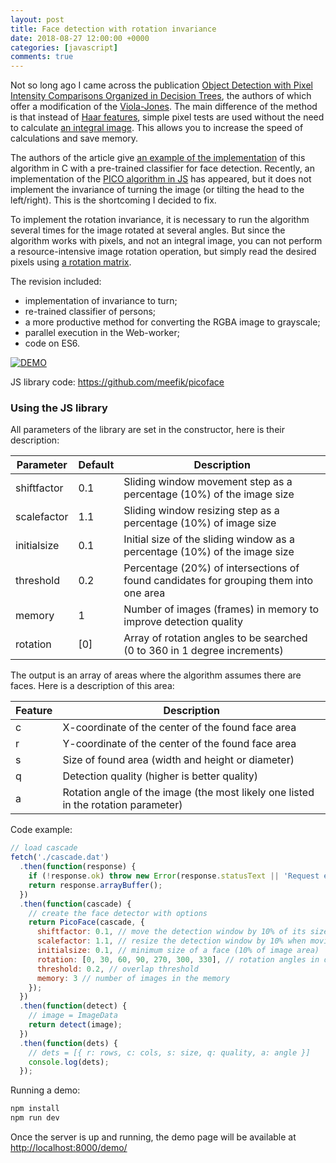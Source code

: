 ```yaml
---
layout: post
title: Face detection with rotation invariance
date: 2018-08-27 12:00:00 +0000
categories: [javascript]
comments: true
---
```


Not so long ago I came across the publication [Object Detection with Pixel Intensity Comparisons Organized in Decision Trees](https://arxiv.org/abs/1305.4537), the authors of which offer a modification of the [Viola-Jones](https://en.wikipedia.org/wiki/Viola%E2%80%93Jones_object_detection_framework). The main difference of the method is that instead of [Haar features](https://en.wikipedia.org/wiki/Haar-like_feature), simple pixel tests are used without the need to calculate [an integral image](https://en.wikipedia.org/wiki/Summed-area_table). This allows you to increase the speed of calculations and save memory.

The authors of the article give [an example of the implementation](https://github.com/nenadmarkus/pico) of this algorithm in C with a pre-trained classifier for face detection. Recently, an implementation of the [PICO algorithm in JS](https://github.com/tehnokv/picojs) has appeared, but it does not implement the invariance of turning the image (or tilting the head to the left/right). This is the shortcoming I decided to fix.

To implement the rotation invariance, it is necessary to run the algorithm several times for the image rotated at several angles. But since the algorithm works with pixels, and not an integral image, you can not perform a resource-intensive image rotation operation, but simply read the desired pixels using [a rotation matrix](https://en.wikipedia.org/wiki/Rotation_matrix).

The revision included:

- implementation of invariance to turn;
- re-trained classifier of persons;
- a more productive method for converting the RGBA image to grayscale;
- parallel execution in the Web-worker;
- code on ES6.

[![DEMO](https://img.youtube.com/vi/u38oQQMu0WU/0.jpg)](https://www.youtube.com/watch?v=u38oQQMu0WU)

<!--more-->

JS library code: <https://github.com/meefik/picoface>

### Using the JS library

All parameters of the library are set in the constructor, here is their description:

| Parameter   | Default      | Description                                                                           |
|-------------|--------------|---------------------------------------------------------------------------------------|
| shiftfactor | 0.1          | Sliding window movement step as a percentage (10%) of the image size                  |
| scalefactor | 1.1          | Sliding window resizing step as a percentage (10%) of image size                      |
| initialsize | 0.1          | Initial size of the sliding window as a percentage (10%) of the image size            |
| threshold   | 0.2          | Percentage (20%) of intersections of found candidates for grouping them into one area |
| memory      | 1            | Number of images (frames) in memory to improve detection quality                      |
| rotation    | [0]          | Array of rotation angles to be searched (0 to 360 in 1 degree increments)             |

The output is an array of areas where the algorithm assumes there are faces. Here is a description of this area:

| Feature     | Description                                                                          |
|-------------|--------------------------------------------------------------------------------------|
| c           | X-coordinate of the center of the found face area                                    |
| r           | Y-coordinate of the center of the found face area                                    |
| s           | Size of found area (width and height or diameter)                                    |
| q           | Detection quality (higher is better quality)                                         |
| a           | Rotation angle of the image (the most likely one listed in the rotation parameter)   |

Code example:

```js
// load cascade
fetch('./cascade.dat')
  .then(function(response) {
    if (!response.ok) throw new Error(response.statusText || 'Request error');
    return response.arrayBuffer();
  })
  .then(function(cascade) {
    // create the face detector with options
    return PicoFace(cascade, {
      shiftfactor: 0.1, // move the detection window by 10% of its size
      scalefactor: 1.1, // resize the detection window by 10% when moving to the higher scale
      initialsize: 0.1, // minimum size of a face (10% of image area)
      rotation: [0, 30, 60, 90, 270, 300, 330], // rotation angles in degrees
      threshold: 0.2, // overlap threshold
      memory: 3 // number of images in the memory
    });
  })
  .then(function(detect) {
    // image = ImageData
    return detect(image);
  })
  .then(function(dets) {
    // dets = [{ r: rows, c: cols, s: size, q: quality, a: angle }]
    console.log(dets);
  });
```

Running a demo:

```sh
npm install
npm run dev
```

Once the server is up and running, the demo page will be available at <http://localhost:8000/demo/>
